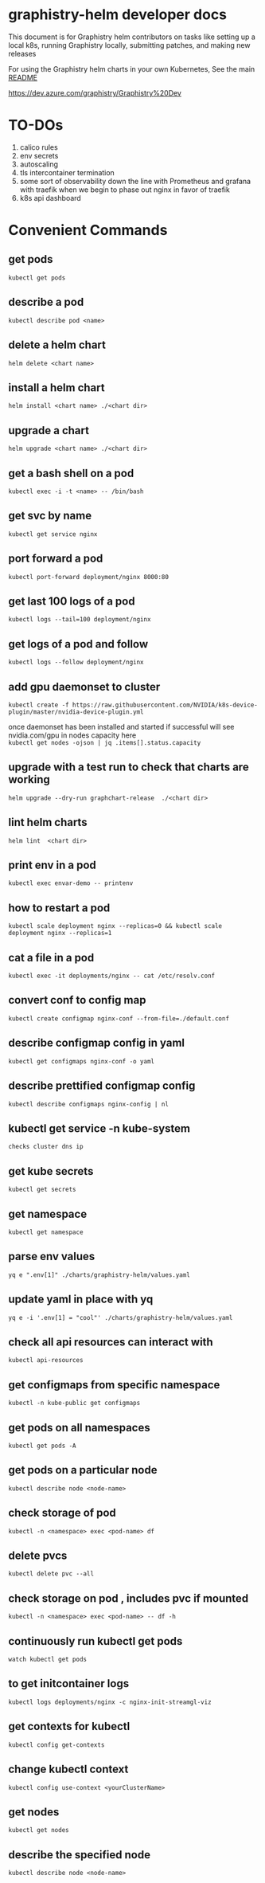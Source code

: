 # graphistry-helm developer docs

This document is for Graphistry helm contributors on tasks like setting up a local k8s, running Graphistry locally, submitting patches, and making new releases

For using the Graphistry helm charts in your own Kubernetes,  See the main [README](README.md)


https://dev.azure.com/graphistry/Graphistry%20Dev 



# TO-DOs

1) calico rules 
2) env secrets 
3) autoscaling 
4) tls intercontainer termination 
5) some sort of observability down the line with Prometheus and grafana  with traefik when we begin to phase out nginx in favor of traefik 
6) k8s api dashboard


# Convenient Commands

## get pods
```kubectl get pods```


## describe a pod
```kubectl describe pod <name>```


## delete a helm chart
```helm delete <chart name>```


## install a helm chart
```helm install <chart name> ./<chart dir>```


## upgrade a chart
```helm upgrade <chart name> ./<chart dir>```


## get a bash shell on a pod
```kubectl exec -i -t <name> -- /bin/bash```


## get svc by name
```kubectl get service nginx```


## port forward a pod
```kubectl port-forward deployment/nginx 8000:80```


## get last 100 logs of a pod
```kubectl logs --tail=100 deployment/nginx```


## get logs of a pod and follow
```kubectl logs --follow deployment/nginx```



## add gpu daemonset to cluster
    
```kubectl create -f https://raw.githubusercontent.com/NVIDIA/k8s-device-plugin/master/nvidia-device-plugin.yml```

once daemonset has been installed and started
if successful will see nvidia.com/gpu in nodes capacity here \
```kubectl get nodes -ojson | jq .items[].status.capacity```



## upgrade with a test run to check that charts are working
```helm upgrade --dry-run graphchart-release  ./<chart dir>```


## lint helm charts
```helm lint  <chart dir>```


## print env in a pod
```kubectl exec envar-demo -- printenv```


## how to restart a pod 
```kubectl scale deployment nginx --replicas=0 && kubectl scale deployment nginx --replicas=1 ```


## cat a file in a pod
```kubectl exec -it deployments/nginx -- cat /etc/resolv.conf```


## convert conf to config map
```kubectl create configmap nginx-conf --from-file=./default.conf```


## describe configmap config in yaml 
```kubectl get configmaps nginx-conf -o yaml```


## describe prettified configmap config
```kubectl describe configmaps nginx-config | nl```


## kubectl get service -n kube-system
 ```checks cluster dns ip```
 


## get kube secrets
```kubectl get secrets```


## get namespace
```kubectl get namespace```

## parse env values
```yq e ".env[1]" ./charts/graphistry-helm/values.yaml```

## update yaml in place with yq
```yq e -i '.env[1] = "cool"' ./charts/graphistry-helm/values.yaml```

## check all api resources can interact with
```kubectl api-resources```

## get configmaps from specific namespace
```kubectl -n kube-public get configmaps```

## get pods on all namespaces
```kubectl get pods -A```

## get pods on a particular node
```kubectl describe node <node-name>```


## check storage of pod
```kubectl -n <namespace> exec <pod-name> df```


## delete pvcs 
```kubectl delete pvc --all```

## check storage on pod , includes pvc if mounted
```kubectl -n <namespace> exec <pod-name> -- df -h```

## continuously run kubectl get pods
```watch kubectl get pods```

## to get initcontainer logs
```kubectl logs deployments/nginx -c nginx-init-streamgl-viz```



## get contexts for kubectl 
```kubectl config get-contexts```


## change kubectl context
```kubectl config use-context <yourClusterName>```

## get nodes
```kubectl get nodes```

## describe the specified node
```kubectl describe node <node-name>```